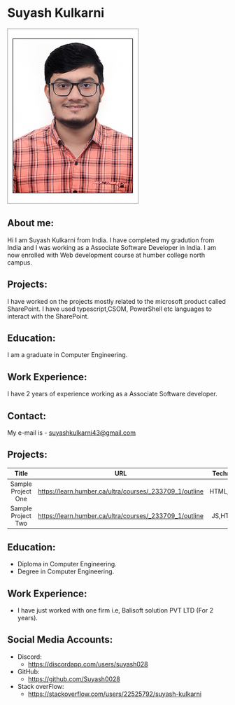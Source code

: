 # Suyash Kulkarni
![This is my Profile.](https://github.com/Suyash0028/resume/blob/main/_readme/profilepicture.jpg)
## About me: 
Hi I am Suyash Kulkarni from India. I have completed my gradution from India and I was working as a Associate Software Developer in India. I am now enrolled with Web development course at humber college north campus. 

## Projects: 
I have worked on the projects mostly related to the microsoft product called SharePoint. I have used typescript,CSOM, PowerShell etc languages to interact with the SharePoint.

## Education: 
I am a graduate in Computer Engineering.

## Work Experience: 
I have 2 years of experience working as a Associate Software developer.
## Contact: 
My e-mail is - suyashkulkarni43@gmail.com

## Projects:

| Title | URL | Technology |
|:-----:|:-----:|:-----:|
| Sample Project One | https://learn.humber.ca/ultra/courses/_233709_1/outline | HTML,CSS,JS |
| Sample Project Two | https://learn.humber.ca/ultra/courses/_233709_1/outline | JS,HTML,C# |

## Education:
- Diploma in Computer Engineering.
- Degree in Computer Engineering.

## Work Experience:
- I have just worked with one firm i.e, Balisoft solution PVT LTD (For 2 years).

## Social Media Accounts:

- Discord:
    - https://discordapp.com/users/suyash028
- GitHub:
    - https://github.com/Suyash0028
- Stack overFlow:
    - https://stackoverflow.com/users/22525792/suyash-kulkarni
